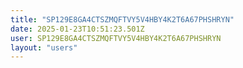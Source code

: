 ```yaml
---
title: "SP129E8GA4CTSZMQFTVY5V4HBY4K2T6A67PHSHRYN"
date: 2025-01-23T10:51:23.501Z
user: SP129E8GA4CTSZMQFTVY5V4HBY4K2T6A67PHSHRYN
layout: "users"
---
```

    